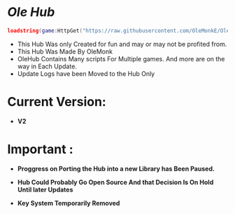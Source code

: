 # ***Ole Hub***

```lua
loadstring(game:HttpGet("https://raw.githubusercontent.com/OleMonkE/OleHub/main/HubScript", true))()
```
- This Hub Was only Created for fun and may or may not be profited from.
- This Hub Was Made By OleMonk
- OleHub Contains Many scripts For Multiple games. And more are on the way in Each Update.
- Update Logs have been Moved to the Hub Only

# Current Version:
- **V2**
# Important :
- **Proggress on Porting the Hub into a new Library has Been Paused.**

- **Hub Could Probably Go Open Source And that Decision Is On Hold Until later Updates**

- **Key System Temporarily Removed**


